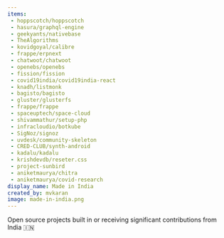 ```yaml
---
items:
 - hoppscotch/hoppscotch
 - hasura/graphql-engine
 - geekyants/nativebase
 - TheAlgorithms
 - kovidgoyal/calibre
 - frappe/erpnext
 - chatwoot/chatwoot
 - openebs/openebs  
 - fission/fission
 - covid19india/covid19india-react
 - knadh/listmonk
 - bagisto/bagisto
 - gluster/glusterfs
 - frappe/frappe
 - spaceuptech/space-cloud
 - shivammathur/setup-php
 - infracloudio/botkube
 - SigNoz/signoz
 - uvdesk/community-skeleton
 - CRED-CLUB/synth-android
 - kadalu/kadalu
 - krishdevdb/reseter.css
 - project-sunbird
 - aniketmaurya/chitra
 - aniketmaurya/covid-research
display_name: Made in India
created_by: mvkaran
image: made-in-india.png
---
```

Open source projects built in or receiving significant contributions from India :india:
